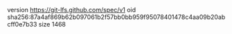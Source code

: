 version https://git-lfs.github.com/spec/v1
oid sha256:87a4af869b62b097061b2f57bb0bb959f95078401478c4aa09b20abcff0e7b33
size 1468
